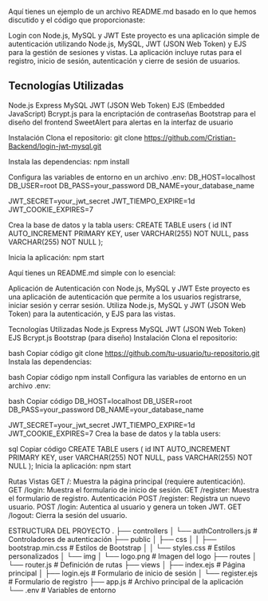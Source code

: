 
Aquí tienes un ejemplo de un archivo README.md basado en lo que hemos discutido y el código que proporcionaste:

Login con Node.js, MySQL y JWT
Este proyecto es una aplicación simple de autenticación utilizando Node.js, MySQL, JWT (JSON Web Token) y EJS para la gestión de sesiones y vistas. La aplicación incluye rutas para el registro, inicio de sesión, autenticación y cierre de sesión de usuarios.

## Tecnologías Utilizadas
Node.js
Express
MySQL
JWT (JSON Web Token)
EJS (Embedded JavaScript)
Bcrypt.js para la encriptación de contraseñas
Bootstrap para el diseño del frontend
SweetAlert para alertas en la interfaz de usuario


Instalación
Clona el repositorio:
git clone https://github.com/Cristian-Backend/login-jwt-mysql.git

Instala las dependencias:
npm install

Configura las variables de entorno en un archivo .env:
DB_HOST=localhost
DB_USER=root
DB_PASS=your_password
DB_NAME=your_database_name

JWT_SECRET=your_jwt_secret
JWT_TIEMPO_EXPIRE=1d
JWT_COOKIE_EXPIRES=7


Crea la base de datos y la tabla users:
CREATE TABLE users (
    id INT AUTO_INCREMENT PRIMARY KEY,
    user VARCHAR(255) NOT NULL,
    pass VARCHAR(255) NOT NULL
);


Inicia la aplicación:
npm start

Aquí tienes un README.md simple con lo esencial:

Aplicación de Autenticación con Node.js, MySQL y JWT
Este proyecto es una aplicación de autenticación que permite a los usuarios registrarse, iniciar sesión y cerrar sesión. Utiliza Node.js, MySQL y JWT (JSON Web Token) para la autenticación, y EJS para las vistas.

Tecnologías Utilizadas
Node.js
Express
MySQL
JWT (JSON Web Token)
EJS
Bcrypt.js
Bootstrap (para diseño)
Instalación
Clona el repositorio:

bash
Copiar código
git clone https://github.com/tu-usuario/tu-repositorio.git
Instala las dependencias:

bash
Copiar código
npm install
Configura las variables de entorno en un archivo .env:

bash
Copiar código
DB_HOST=localhost
DB_USER=root
DB_PASS=your_password
DB_NAME=your_database_name

JWT_SECRET=your_jwt_secret
JWT_TIEMPO_EXPIRE=1d
JWT_COOKIE_EXPIRES=7
Crea la base de datos y la tabla users:

sql
Copiar código
CREATE TABLE users (
    id INT AUTO_INCREMENT PRIMARY KEY,
    user VARCHAR(255) NOT NULL,
    pass VARCHAR(255) NOT NULL
);
Inicia la aplicación:
npm start

Rutas
Vistas
GET /: Muestra la página principal (requiere autenticación).
GET /login: Muestra el formulario de inicio de sesión.
GET /register: Muestra el formulario de registro.
Autenticación
POST /register: Registra un nuevo usuario.
POST /login: Autentica al usuario y genera un token JWT.
GET /logout: Cierra la sesión del usuario.


ESTRUCTURA DEL PROYECTO 
.
├── controllers
│   └── authControllers.js   # Controladores de autenticación
├── public
│   ├── css
│   │   ├── bootstrap.min.css # Estilos de Bootstrap
│   │   └── styles.css        # Estilos personalizados
│   └── img
│       └── logo.png          # Imagen del logo
├── routes
│   └── router.js            # Definición de rutas
├── views
│   ├── index.ejs            # Página principal
│   ├── login.ejs            # Formulario de inicio de sesión
│   └── register.ejs         # Formulario de registro
├── app.js                   # Archivo principal de la aplicación
└── .env                     # Variables de entorno

